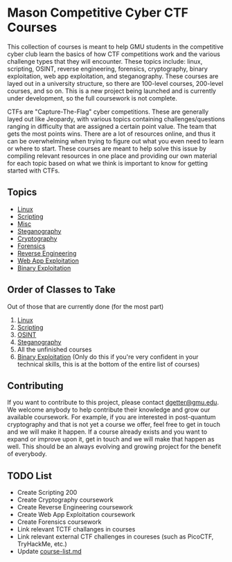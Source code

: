 # Mason Competitive Cyber CTF Courses

This collection of courses is meant to help GMU students in the competitive cyber club learn the basics of how CTF competitions work and the various challenge types that they will encounter. These topics include: linux, scripting, OSINT, reverse engineering, forensics, cryptography, binary exploitation, web app exploitation, and steganography. These courses are layed out in a university structure, so there are 100-level courses, 200-level courses, and so on. This is a new project being launched and is currently under development, so the full coursework is not complete. 

CTFs are "Capture-The-Flag" cyber competitions. These are generally layed out like Jeopardy, with various topics containing challenges/questions ranging in difficulty that are assigned a certain point value. The team that gets the most points wins. There are a lot of resources online, and thus it can be overwhelming when trying to figure out what you even need to learn or where to start. These courses are meant to help solve this issue by compiling relevant resources in one place and providing our own material for each topic based on what we think is important to know for getting started with CTFs.

## Topics
- [Linux](https://github.com/MasonCompetitiveCyber/ctf-courses/raw/main/Linux)
- [Scripting](https://github.com/MasonCompetitiveCyber/ctf-courses/raw/main/Scripting)
- [Misc](https://github.com/MasonCompetitiveCyber/ctf-courses/raw/main/Misc)
- [Steganography](https://github.com/MasonCompetitiveCyber/ctf-courses/raw/main/Steg)
- [Cryptography](https://github.com/MasonCompetitiveCyber/ctf-courses/raw/main/Crypto)
- [Forensics](https://github.com/MasonCompetitiveCyber/ctf-courses/raw/main/Forensics)
- [Reverse Engineering](https://github.com/MasonCompetitiveCyber/ctf-courses/raw/main/Reversing)
- [Web App Exploitation](https://github.com/MasonCompetitiveCyber/ctf-courses/raw/main/Web)
- [Binary Exploitation](https://github.com/MasonCompetitiveCyber/ctf-courses/raw/main/Pwn)

## Order of Classes to Take
Out of those that are currently done (for the most part)
1. [Linux](https://github.com/MasonCompetitiveCyber/ctf-courses/raw/main/Linux)
2. [Scripting](https://github.com/MasonCompetitiveCyber/ctf-courses/raw/main/Scripting)
3. [OSINT](https://github.com/MasonCompetitiveCyber/ctf-courses/raw/main/Misc/OSINT%20100)
4. [Steganography](https://github.com/MasonCompetitiveCyber/ctf-courses/raw/main/Steg)
5. All the unfinished courses
6. [Binary Exploitation](https://github.com/MasonCompetitiveCyber/ctf-courses/raw/main/Pwn) (Only do this if you're very confident in your technical skills, this is at the bottom of the entire list of courses)

## Contributing
If you want to contribute to this project, please contact dgetter@gmu.edu. We welcome anybody to help contribute their knowledge and grow our available coursework. For example, if you are interested in post-quantum cryptography and that is not yet a course we offer, feel free to get in touch and we will make it happen. If a course already exists and you want to expand or improve upon it, get in touch and we will make that happen as well. This should be an always evolving and growing project for the benefit of everybody. 

## TODO List
- Create Scripting 200
- Create Cryptography coursework
- Create Reverse Engineering coursework
- Create Web App Exploitation coursework
- Create Forensics coursework
- Link relevant TCTF challanges in courses
- Link relevant external CTF challenges in coureses (such as PicoCTF, TryHackMe, etc.)
- Update [course-list.md](course-list.md)

